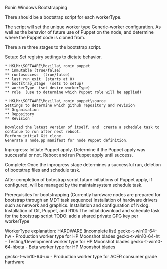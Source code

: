 Ronin Windows Bootstrapping

There should be a bootstrap script for each workerType.

The script will set the unique worker type Generic-worker configuration. As well as the behavior of future use of Puppet on the node, and determine where the Puppet code is cloned from.

There a re three stages to the bootstrap script.

Setup:
	Set registry settings  to dictate behavior.

	* HKLM:\SOFTWARE\Mozilla\ ronin_puppet
	** inmutable (true/false)
	** runtosuccess  (true/false)
	** last_run_exit  (starts at 0)
	** bootstrap_stage  (sets to setup)
	** workerType  (set desire workerType)
	** role  (use to determine which Puppet role will be applied)

	* HKLM:\SOFTWARE\Mozilla\ ronin_puppet\source
	Settings to determine which github repository and revision
	** Organisation
	** Repository
	** Revision

	Download the latest version of itself, and  create a schedule task to continue to run after next reboot.
	Perform initial Git clone.
	Generate a node.pp manifest for node Puppet definition.

Inprogress:
	Initiate Puppet apply.
	Determine if the Puppet apply was successful or not.
	Reboot and run Puppet apply until success.

Complete:
	Once the inprogress stage determines a successful run, deletion of bootstrap files and schedule task.

After completion of botostrap script future initiations of Puppet apply, if configured,  will be managed by the maintainsystem schedule task.

Prerequisites for bootstrapping (Currently hardware nodes are prepared for bootstrap through an MDT task sequence)
Installation of hardware drivers such as network and graphics.
Installation and configuration of Nxlog.
Installation of Git, Puppet, and R10k
The initial download and schedule task for the bootstrap script
TODO: add a shared private GPG key per workerType



WorkerType explanation:
HARDWARE (incomplete list)
gecko-t-win10-64-hw  - Production worker type for HP Moonshot blades
gecko-t-win10-64-ht    - Testing/Development worker type for HP Moonshot blades
gecko-t-win10-64-hbeta    - Beta worker type for HP Moonshot blades

gecko-t-win10-64-ux    -  Production worker type for ACER consumer grade hardware
